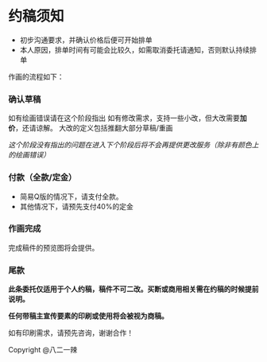 
# 约稿须知

- 初步沟通要求，并确认价格后便可开始排单
- 本人原因，排单时间有可能会比较久，如需取消委托请通知，否则默认持续排单

作画的流程如下：
### 确认草稿

如有绘画错误请在这个阶段指出
如有修改需求，支持一些小改，但大改需要**加价**，还请谅解。
大改的定义包括推翻大部分草稿/重画

*这个阶段没有指出的问题在进入下个阶段后将不会再提供更改服务（除非有颜色上的绘画错误）*

### 付款（全款/定金）

- 简易Q版的情况下，请支付全款。
- 其他情况下，请预先支付40%的定金

### 作画完成

完成稿件的预览图将会提供。

### 尾款

**此条委托仅适用于个人约稿，稿件不可二改。买断或商用相关需在约稿的时候提前说明。**

**任何带稿主宣传要素的印刷或使用将会被视为商稿。**

如有印刷需求，请预先咨询，谢谢合作！


Copyright @八二一辣
